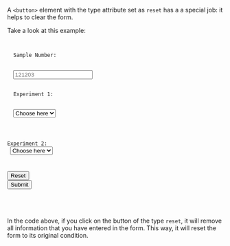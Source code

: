 A `<button>` element with the type
attribute set as `reset` has a
a special job: it helps to clear
the form.

Take a look at this example:
<codeblock language="html" type="lesson" defaultCSS="form {max-width: 300px; margin: 10px auto; font-family: Lato; border-radius: 10px; padding: 1rem; box-shadow: 0px 0px 4px; background-color: snow; font-size: 1.2rem; } form * { margin: 0.5rem; } button , input[type=`button`] { padding: 0.2rem 1rem; font-size: 1.1rem; font-weight: 700; margin: 1rem 0; }">
<code>
<form>
  <label>Sample Number:</label>
  <br>
  <input type="number" placeholder="121203" >
  <br>
  <label>Experiment 1:</label>
  <br>
  <select for="experiment-1">
    <option value="" selected disabled hidden>Choose here</option>
    <option value="Pass">Pass</option>
    <option value="Fail">Fail</option>
  </select>
  <br>

  <label>Experiment 2:</label>
  <br>
  <select for="experiment-1">
    <option value="" selected disabled hidden>Choose here</option>
    <option value="Pass">Pass</option>
    <option value="Fail">Fail</option>
  </select>
  <br>

  <button type="reset">Reset</button>
  <button type="submit">Submit</button>
</form>
</code>
</codeblock>

In the code above, if you click
on the button of the type `reset`,
it will remove all information
that you have entered in the form.
This way, it will reset the form
to its original condition.
